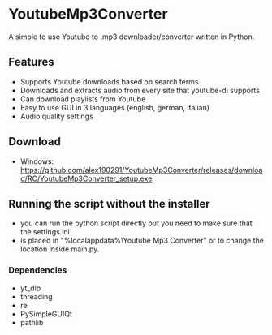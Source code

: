 # YoutubeMp3Converter
A simple to use Youtube to .mp3 downloader/converter written in Python.

## Features
- Supports Youtube downloads based on search terms
- Downloads and extracts audio from every site that youtube-dl supports
- Can download playlists from Youtube
- Easy to use GUI in 3 languages (english, german, italian)
- Audio quality settings

## Download
- Windows: https://github.com/alex190291/YoutubeMp3Converter/releases/download/RC/YoutubeMp3Converter_setup.exe

## Running the script without the installer
- you can run the python script directly but you need to make sure that the settings.ini 
- is placed in "%localappdata%\Youtube Mp3 Converter\" or to change the location inside main.py.

### Dependencies
- yt_dlp
- threading
- re
- PySimpleGUIQt
- pathlib



